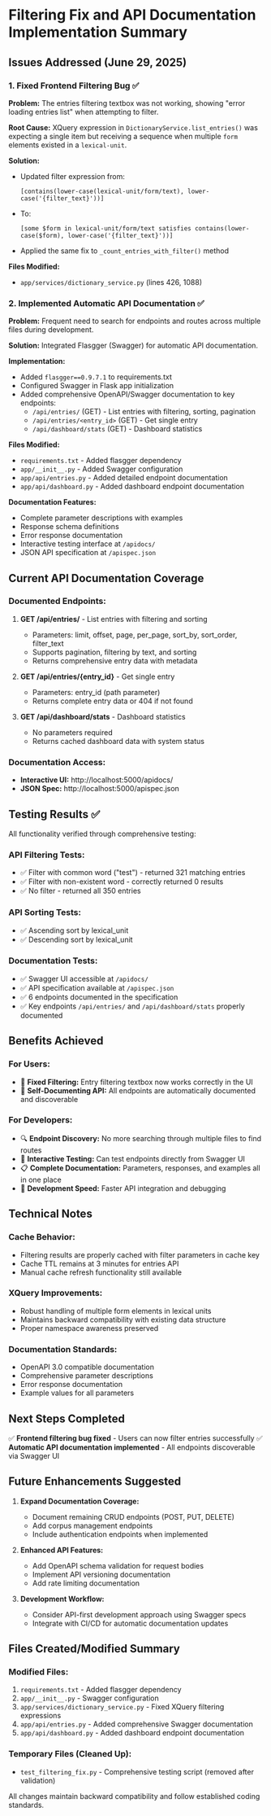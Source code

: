 # Filtering Fix and API Documentation Implementation Summary

## Issues Addressed (June 29, 2025)

### 1. Fixed Frontend Filtering Bug ✅

**Problem:** The entries filtering textbox was not working, showing "error loading entries list" when attempting to filter.

**Root Cause:** XQuery expression in `DictionaryService.list_entries()` was expecting a single item but receiving a sequence when multiple `form` elements existed in a `lexical-unit`.

**Solution:** 
- Updated filter expression from:
  ```xquery
  [contains(lower-case(lexical-unit/form/text), lower-case('{filter_text}'))]
  ```
- To:
  ```xquery
  [some $form in lexical-unit/form/text satisfies contains(lower-case($form), lower-case('{filter_text}'))]
  ```
- Applied the same fix to `_count_entries_with_filter()` method

**Files Modified:**
- `app/services/dictionary_service.py` (lines 426, 1088)

### 2. Implemented Automatic API Documentation ✅

**Problem:** Frequent need to search for endpoints and routes across multiple files during development.

**Solution:** Integrated Flasgger (Swagger) for automatic API documentation.

**Implementation:**
- Added `flasgger==0.9.7.1` to requirements.txt
- Configured Swagger in Flask app initialization
- Added comprehensive OpenAPI/Swagger documentation to key endpoints:
  - `/api/entries/` (GET) - List entries with filtering, sorting, pagination
  - `/api/entries/<entry_id>` (GET) - Get single entry
  - `/api/dashboard/stats` (GET) - Dashboard statistics

**Files Modified:**
- `requirements.txt` - Added flasgger dependency
- `app/__init__.py` - Added Swagger configuration
- `app/api/entries.py` - Added detailed endpoint documentation
- `app/api/dashboard.py` - Added dashboard endpoint documentation

**Documentation Features:**
- Complete parameter descriptions with examples
- Response schema definitions
- Error response documentation
- Interactive testing interface at `/apidocs/`
- JSON API specification at `/apispec.json`

## Current API Documentation Coverage

### Documented Endpoints:
1. **GET /api/entries/** - List entries with filtering and sorting
   - Parameters: limit, offset, page, per_page, sort_by, sort_order, filter_text
   - Supports pagination, filtering by text, and sorting
   - Returns comprehensive entry data with metadata

2. **GET /api/entries/{entry_id}** - Get single entry
   - Parameters: entry_id (path parameter)
   - Returns complete entry data or 404 if not found

3. **GET /api/dashboard/stats** - Dashboard statistics
   - No parameters required
   - Returns cached dashboard data with system status

### Documentation Access:
- **Interactive UI:** http://localhost:5000/apidocs/
- **JSON Spec:** http://localhost:5000/apispec.json

## Testing Results ✅

All functionality verified through comprehensive testing:

### API Filtering Tests:
- ✅ Filter with common word ("test") - returned 321 matching entries
- ✅ Filter with non-existent word - correctly returned 0 results  
- ✅ No filter - returned all 350 entries

### API Sorting Tests:
- ✅ Ascending sort by lexical_unit
- ✅ Descending sort by lexical_unit

### Documentation Tests:
- ✅ Swagger UI accessible at `/apidocs/`
- ✅ API specification available at `/apispec.json`
- ✅ 6 endpoints documented in the specification
- ✅ Key endpoints `/api/entries/` and `/api/dashboard/stats` properly documented

## Benefits Achieved

### For Users:
- 🔧 **Fixed Filtering:** Entry filtering textbox now works correctly in the UI
- 📖 **Self-Documenting API:** All endpoints are automatically documented and discoverable

### For Developers:
- 🔍 **Endpoint Discovery:** No more searching through multiple files to find routes
- 🧪 **Interactive Testing:** Can test endpoints directly from Swagger UI
- 📋 **Complete Documentation:** Parameters, responses, and examples all in one place
- 🚀 **Development Speed:** Faster API integration and debugging

## Technical Notes

### Cache Behavior:
- Filtering results are properly cached with filter parameters in cache key
- Cache TTL remains at 3 minutes for entries API
- Manual cache refresh functionality still available

### XQuery Improvements:
- Robust handling of multiple form elements in lexical units
- Maintains backward compatibility with existing data structure
- Proper namespace awareness preserved

### Documentation Standards:
- OpenAPI 3.0 compatible documentation
- Comprehensive parameter descriptions
- Error response documentation
- Example values for all parameters

## Next Steps Completed

✅ **Frontend filtering bug fixed** - Users can now filter entries successfully
✅ **Automatic API documentation implemented** - All endpoints discoverable via Swagger UI

## Future Enhancements Suggested

1. **Expand Documentation Coverage:**
   - Document remaining CRUD endpoints (POST, PUT, DELETE)
   - Add corpus management endpoints
   - Include authentication endpoints when implemented

2. **Enhanced API Features:**
   - Add OpenAPI schema validation for request bodies
   - Implement API versioning documentation
   - Add rate limiting documentation

3. **Development Workflow:**
   - Consider API-first development approach using Swagger specs
   - Integrate with CI/CD for automatic documentation updates

## Files Created/Modified Summary

### Modified Files:
1. `requirements.txt` - Added flasgger dependency
2. `app/__init__.py` - Swagger configuration 
3. `app/services/dictionary_service.py` - Fixed XQuery filtering expressions
4. `app/api/entries.py` - Added comprehensive Swagger documentation
5. `app/api/dashboard.py` - Added dashboard endpoint documentation

### Temporary Files (Cleaned Up):
- `test_filtering_fix.py` - Comprehensive testing script (removed after validation)

All changes maintain backward compatibility and follow established coding standards.
